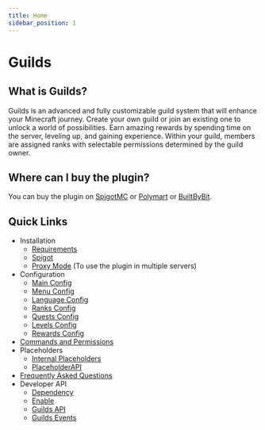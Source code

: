 ```yaml
---
title: Home
sidebar_position: 1
---
```


# Guilds

## What is Guilds?

Guilds is an advanced and fully customizable guild system that will enhance your Minecraft journey.
Create your own guild or join an existing one to unlock a world of possibilities.
Earn amazing rewards by spending time on the server, leveling up, and gaining experience.
Within your guild, members are assigned ranks with selectable permissions determined by the guild owner.

## Where can I buy the plugin?

You can buy the plugin on [SpigotMC](https://www.spigotmc.org/resources/110931/)
or [Polymart](https://polymart.org/r/2915) or [BuiltByBit](https://builtbybit.com/resources/27980/).

## Quick Links

- Installation
    - [Requirements](/guilds/installation/requirements) 
    - [Spigot](/guilds/installation/spigot) 
    - [Proxy Mode](/guilds/installation/proxy-mode) (To use the plugin in multiple servers)
- Configuration
    - [Main Config](/guilds/configuration/main-config)
    - [Menu Config](/guilds/configuration/menu-config)
    - [Language Config](/guilds/configuration/language-config)
    - [Ranks Config](/guilds/configuration/rank-config)
    - [Quests Config](/guilds/configuration/quests-config)
    - [Levels Config](/guilds/configuration/levels-config)
    - [Rewards Config](/guilds/configuration/rewards-config)
- [Commands and Permissions](/guilds/commands-and-permissions)
- Placeholders
  - [Internal Placeholders](/guilds/placeholders/internal-placeholders)
  - [PlaceholderAPI](/guilds/placeholders/placeholderapi)
- [Frequently Asked Questions](/guilds/frequently-asked-questions)
- Developer API
  - [Dependency](/guilds/developer-api/dependency)
  - [Enable](/guilds/developer-api/enable)
  - [Guilds API](/guilds/developer-api/guilds-api)
  - [Guilds Events](/guilds/developer-api/guilds-events)
